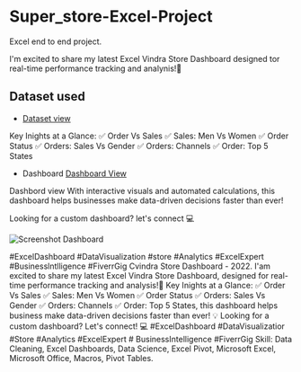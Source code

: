# Super_store-Excel-Project
Excel end to end project.

I'm excited to share my latest Excel Vindra Store Dashboard designed tor real-time performance tracking and analynis!🎯
## Dataset used
- <a href="https://github.com/Mohit110901/Excel-Project/blob/main/Vrinda%20Store%20Data%20Analysis.xlsx">Dataset view</a>
  
Key Inights at a Glance: ✅ Order Vs Sales ✅ Sales: Men Vs Women ✅ Order Status ✅ Orders: Sales Vs Gender ✅ Orders: Channels ✅ Order: Top 5 States

- Dashboard <a href="https://github.com/Mohit110901/Excel-Project/blob/main/Screenshot%20Dashboard.png">Dashboard View<a/>

 Dashbord view 
With interactive visuals and automated calculations, this dashboard helps businesses make data-driven decisions faster than ever!

Looking for a custom dashboard? let's connect 💻

![Screenshot Dashboard](https://github.com/user-attachments/assets/fb1e0048-d06d-484d-8c6d-74090c495fc3)


#ExcelDashboard #DataVisualization #store #Analytics #ExcelExpert #Businesslntlligence #FiverrGig Cvindra Store Dashboard - 2022. I'am excited to share my latest Excel Vindra Store Dashboard, designed for real-time performance tracking and analysis!🎯 Key Inights at a Glance: ✅ Order Vs Sales ✅ Sales: Men Vs Women ✅ Order Status ✅ Orders: Sales Vs Gender ✅ Orders: Channels ✅ Order: Top 5 States, this dashboard helps business make data-driven decisions faster than ever! 💡 Looking for a custom dashboard? Let's connect! 💻 #ExcelDashboard #DataVisualizatior #Store #Analytics #ExcelExpert # BusinessIntelligence #FiverrGig Skill: Data Cleaning, Excel Dashboards, Data Science, Excel Pivot, Microsoft Excel, Microsoft Office, Macros, Pivot Tables.

